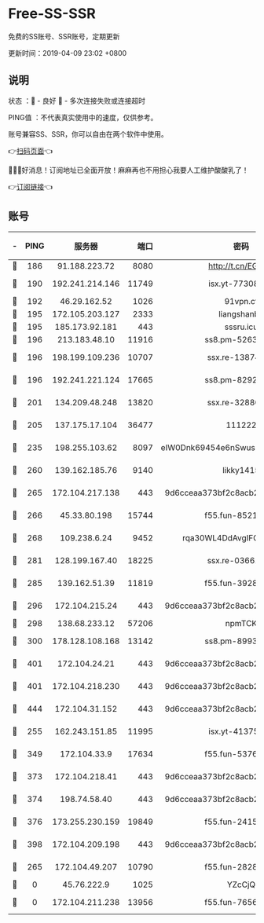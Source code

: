 # Free-SS-SSR

免费的SS账号、SSR账号，定期更新

更新时间：2019-04-09 23:02 +0800

## 说明

状态     ：🙂 - 良好 🙁 - 多次连接失败或连接超时

PING值   ：不代表真实使用中的速度，仅供参考。

账号兼容SS、SSR，你可以自由在两个软件中使用。

👉[扫码页面](https://liesauer.github.io/Free-SS-SSR/)👈

🎉🎉🎉好消息！订阅地址已全面开放！麻麻再也不用担心我要人工维护酸酸乳了！

👉[订阅链接](https://www.liesauer.net/yogurt/subscribe?ACCESS_TOKEN=DAYxR3mMaZAsaqUb)👈

## 账号

|-|PING|服务器|端口|密码|加密方式|区域|
|:----:|:----:|:-----:|-----:|:----:|:----:|:----:|
|🙂|186|91.188.223.72|8080|http://t.cn/EGJIyrl|rc4-md5|RU|
|🙂|190|192.241.214.146|11749|isx.yt-77308300|aes-256-cfb|US|
|🙂|192|46.29.162.52|1026|91vpn.cf|rc4-md5|RU|
|🙂|195|172.105.203.127|2333|liangshanbo|chacha20|JP|
|🙂|195|185.173.92.181|443|sssru.icu|rc4-md5|RU|
|🙂|196|213.183.48.10|11916|ss8.pm-52634377|rc4-md5|RU|
|🙂|196|198.199.109.236|10707|ssx.re-13874439|aes-256-cfb|US|
|🙂|196|192.241.221.124|17665|ss8.pm-82928161|aes-256-cfb|US|
|🙂|201|134.209.48.248|13820|ssx.re-32880838|aes-256-cfb|US|
|🙂|205|137.175.17.104|36477|111222|aes-256-cfb|US|
|🙂|235|198.255.103.62|8097|eIW0Dnk69454e6nSwuspv9DmS201tQ0D|aes-256-cfb|US|
|🙂|260|139.162.185.76|9140|likky1415|aes-256-cfb|DE|
|🙂|265|172.104.217.138|443|9d6cceaa373bf2c8acb22e60b6a58be6|aes-256-cfb|US|
|🙂|266|45.33.80.198|15744|f55.fun-85216829|aes-256-cfb|US|
|🙂|268|109.238.6.24|9452|rqa30WL4DdAvgIFG6Fs3znzTa|aes-256-cfb|FR|
|🙂|281|128.199.167.40|18225|ssx.re-03661260|aes-256-cfb|SG|
|🙂|285|139.162.51.39|11819|f55.fun-39283378|aes-256-cfb|SG|
|🙂|296|172.104.215.24|443|9d6cceaa373bf2c8acb22e60b6a58be6|aes-256-cfb|US|
|🙂|298|138.68.233.12|57206|npmTCK|rc4-md5|US|
|🙂|300|178.128.108.168|13142|ss8.pm-89937130|aes-256-cfb|SG|
|🙂|401|172.104.24.21|443|9d6cceaa373bf2c8acb22e60b6a58be6|aes-256-cfb|US|
|🙂|401|172.104.218.230|443|9d6cceaa373bf2c8acb22e60b6a58be6|aes-256-cfb|US|
|🙂|444|172.104.31.152|443|9d6cceaa373bf2c8acb22e60b6a58be6|aes-256-cfb|US|
|🙂|255|162.243.151.85|11995|isx.yt-41375663|aes-256-cfb|US|
|🙂|349|172.104.33.9|17634|f55.fun-53762067|aes-256-cfb|SG|
|🙂|373|172.104.218.41|443|9d6cceaa373bf2c8acb22e60b6a58be6|aes-256-cfb|US|
|🙂|374|198.74.58.40|443|9d6cceaa373bf2c8acb22e60b6a58be6|aes-256-cfb|US|
|🙂|376|173.255.230.159|19849|f55.fun-24159116|aes-256-cfb|US|
|🙂|398|172.104.209.198|443|9d6cceaa373bf2c8acb22e60b6a58be6|aes-256-cfb|US|
|🙁|265|172.104.49.207|10790|f55.fun-28286043|aes-256-cfb|SG|
|🙁|0|45.76.222.9|1025|YZcCjQ|rc4-md5|JP|
|🙁|0|172.104.211.238|13956|f55.fun-76569711|aes-256-cfb|US|

